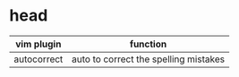 # head
| vim plugin  | function                              |
|-------------|---------------------------------------|
| autocorrect | auto to correct the spelling mistakes |
